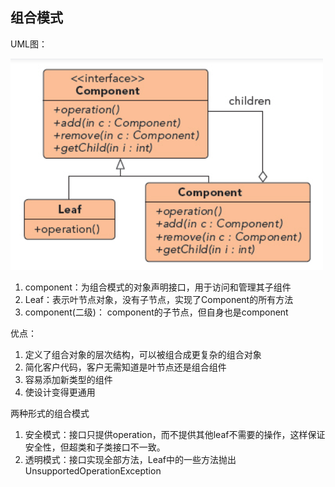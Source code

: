 ## 组合模式

UML图：

![Alt text](../../../../img/compositePatternUML.png)

1. component：为组合模式的对象声明接口，用于访问和管理其子组件
2. Leaf：表示叶节点对象，没有子节点，实现了Component的所有方法
3. component(二级)： component的子节点，但自身也是component

优点：
1. 定义了组合对象的层次结构，可以被组合成更复杂的组合对象
2. 简化客户代码，客户无需知道是叶节点还是组合组件
3. 容易添加新类型的组件
4. 使设计变得更通用

两种形式的组合模式
1. 安全模式：接口只提供operation，而不提供其他leaf不需要的操作，这样保证安全性，但超类和子类接口不一致。
2. 透明模式：接口实现全部方法，Leaf中的一些方法抛出UnsupportedOperationException
